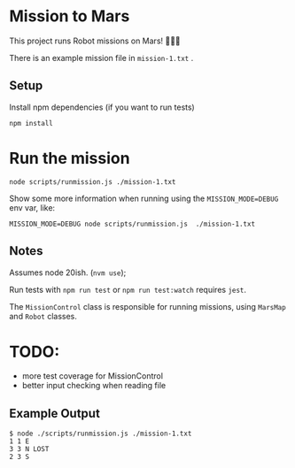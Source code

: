 # Mission to Mars


This project runs Robot missions on Mars! 🤖🤖🤖

There is an example mission file in `mission-1.txt` . 


## Setup

Install npm dependencies (if you want to run tests)

`npm install` 


# Run the mission

`node scripts/runmission.js ./mission-1.txt`

Show some more information when running using the `MISSION_MODE=DEBUG` env var, like: 

`MISSION_MODE=DEBUG node scripts/runmission.js  ./mission-1.txt`


## Notes

Assumes node 20ish. (`nvm use`);

Run tests with `npm run test` or `npm run test:watch` requires `jest`. 

The `MissionControl` class  is responsible for running missions, using `MarsMap` and `Robot`  classes. 



# TODO:

- more test coverage for MissionControl
- better input checking when reading file


## Example Output

```
$ node ./scripts/runmission.js ./mission-1.txt
1 1 E
3 3 N LOST
2 3 S
```


